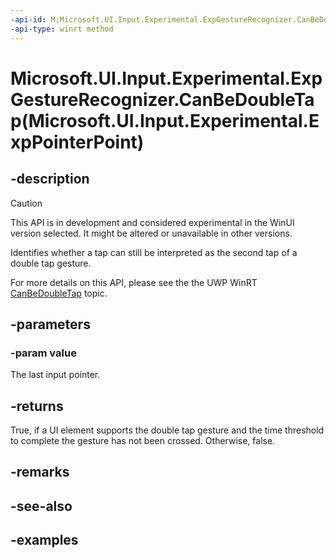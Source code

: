 ```yaml
---
-api-id: M:Microsoft.UI.Input.Experimental.ExpGestureRecognizer.CanBeDoubleTap(Microsoft.UI.Input.Experimental.ExpPointerPoint)
-api-type: winrt method
---
```


# Microsoft.UI.Input.Experimental.ExpGestureRecognizer.CanBeDoubleTap(Microsoft.UI.Input.Experimental.ExpPointerPoint)

<!--
public bool CanBeDoubleTap (Microsoft.UI.Input.Experimental.ExpPointerPoint value);
-->

## -description

> [!CAUTION]
> This API is in development and considered experimental in the WinUI version selected. It might be altered or unavailable in other versions.

Identifies whether a tap can still be interpreted as the second tap of a double tap gesture.

For more details on this API, please see the the UWP WinRT [CanBeDoubleTap](/uwp/api/windows.ui.input.gesturerecognizer.canbedoubletap) topic.

## -parameters

### -param value

The last input pointer.

## -returns

True, if a UI element supports the double tap gesture and the time threshold to complete the gesture has not been crossed. Otherwise, false.

## -remarks

## -see-also

## -examples
